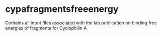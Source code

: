 # cypafragmentsfreeenergy
Contains all input files associated with the lab publication on binding free energies of fragments for Cyclophilin A
